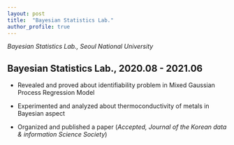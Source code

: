 ```yaml
---
layout: post
title:  "Bayesian Statistics Lab."
author_profile: true
---
```


*Bayesian Statistics Lab., Seoul National University*

## Bayesian Statistics Lab., 2020.08 - 2021.06

- Revealed and proved about identifiability problem in Mixed Gaussian Process Regression Model

- Experimented and analyzed about thermoconductivity of metals in Bayesian aspect

- Organized and published a paper (*Accepted, Journal of the Korean data & information Science Society*)
